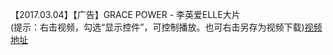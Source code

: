【2017.03.04】【广告】GRACE POWER - 李英爱ELLE大片        
(提示：右击视频，勾选“显示控件”，可控制播放。也可右击另存为视频下载)[视频地址](https://m.youku.com/video/id_XMjU3MTM0OTA4NA==.html?source=)